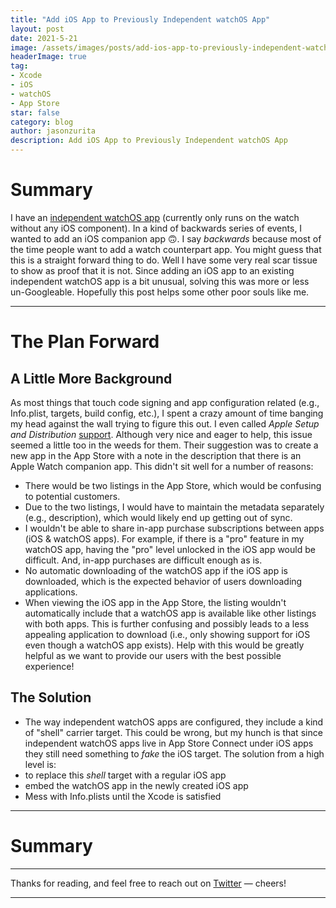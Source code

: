 ```yaml
---
title: "Add iOS App to Previously Independent watchOS App"
layout: post
date: 2021-5-21
image: /assets/images/posts/add-ios-app-to-previously-independent-watchos-app.png
headerImage: true
tag:
- Xcode
- iOS
- watchOS
- App Store
star: false 
category: blog
author: jasonzurita 
description: Add iOS App to Previously Independent watchOS App
---
```


# Summary

I have an [independent watchOS app](https://apps.apple.com/us/app/spec-golf-swing-analyzer/id1479731740?mt=8) (currently only runs on the watch without any iOS component). In a kind of backwards series of events, I wanted to add an iOS companion app 🙃. I say _backwards_ because most of the time people want to add a watch counterpart app. You might guess that this is a straight forward thing to do. Well I have some very real scar tissue to show as proof that it is not. Since adding an iOS app to an existing independent watchOS app is a bit unusual, solving this was more or less un-Googleable. Hopefully this post helps some other poor souls like me.

---

# The Plan Forward

## A Little More Background
As most things that touch code signing and app configuration related (e.g., Info.plist, targets, build config, etc.), I spent a crazy amount of time banging my head against the wall trying to figure this out. I even called _Apple Setup and Distribution_ [support](https://developer.apple.com/contact/topic/select). Although very nice and eager to help, this issue seemed a little too in the weeds for them. Their suggestion was to create a new app in the App Store with a note in the description that there is an Apple Watch companion app. This didn't sit well for a number of reasons:
- There would be two listings in the App Store, which would be confusing to potential customers.
- Due to the two listings, I would have to maintain the metadata separately (e.g., description), which would likely end up getting out of sync.
- I wouldn't be able to share in-app purchase subscriptions between apps (iOS & watchOS apps). For example, if there is a "pro" feature in my watchOS app, having the "pro" level unlocked in the iOS app would be difficult. And, in-app purchases are difficult enough as is.
- No automatic downloading of the watchOS app if the iOS app is downloaded, which is the expected behavior of users downloading applications.
- When viewing the iOS app in the App Store, the listing wouldn't automatically include that a watchOS app is available like other listings with both apps. This is further confusing and possibly leads to a less appealing application to download (i.e., only showing support for iOS even though a watchOS app exists).
Help with this would be greatly helpful as we want to provide our users with the best possible experience!

## The Solution

- The way independent watchOS apps are configured, they include a kind of "shell" carrier target. This could be wrong, but my hunch is that since independent watchOS apps live in App Store Connect under iOS apps they still need something to _fake_ the iOS target. The solution from a high level is:
- to replace this _shell_ target with a regular iOS app
- embed the watchOS app in the newly created iOS app
- Mess with Info.plists until the Xcode is satisfied


---

# Summary


---

Thanks for reading, and feel free to reach out on [Twitter](https://twitter.com/jasonalexzurita) — cheers!

---


